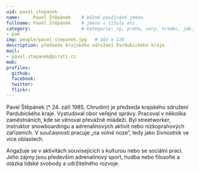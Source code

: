 ```yaml
---
uid: pavel.stepanek
name:     Pavel Štěpánek  	# běžně používáné jméno
fullname: Pavel Štěpánek  	# jméno s tituly etc.
category:                 	# kategorie: rp, praha, vary, hradec, jmk, senat
- pak
img: people/pavel-stepanek.jpg   # 165 x 220
description: předseda krajského sdružení Pardubického kraje           	# kratký popis, max 160 znaků
mail:
- pavel.stepanek@pirati.cz
mob:			  
profiles:
  github:                 
  facebook: 		  
  twitter: 		  
  flickr:     		  
---
```


Pavel Štěpánek (* 24. září 1985, Chrudim) je předseda krajského sdružení Pardubického kraje. Vystudoval obor veřejné správy. Pracoval v několika zaměstnáních, kde se věnoval převážně mládeži. Byl streetworker, instruktor snowboardingu a adrenalinových aktivit nebo nízkoprahových zařízeních. V současnosti pracuje „na volné noze“, tedy jako živnostník ve více oblastech.

Angažuje se v aktivitách souvisejících s kulturou nebo se sociální prací. Jeho zájmy jsou především adrenalinový sport, hudba nebo filosofie a otázka lidské svobody a udržitelného rozvoje.
